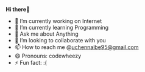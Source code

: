 <strong>Hi there👋 </strong>



- 🔭 I’m currently working on Internet
- 🌱 I’m currently learning Programming 
- 💬 Ask me about Anything
- 👯 I’m looking to collaborate with you
- 📫 How to reach me @uchennaibe95@gmail.com
- 😄 Pronouns: codewheezy
- ⚡ Fun fact: :(

